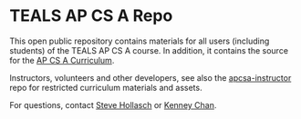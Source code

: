TEALS AP CS A Repo
==================

This open public repository contains materials for all users (including students) of the TEALS
AP CS A course. In addition, it contains the source for the [AP CS A Curriculum].

Instructors, volunteers and other developers, see also the [apcsa-instructor] repo for restricted
curriculum materials and assets.

For questions, contact [Steve Hollasch] or [Kenney Chan].



[AP CS A Curriculum]: https://tealsk12.gitbooks.io/ap-computer-science-a/content/
[apcsa-instructor]:   https://github.com/TEALSK12/apcsa-instructor/
[Kenney Chan]:        mailto:kencha@microsoft.com
[Steve Hollasch]:     mailto:steve@hollasch.net
